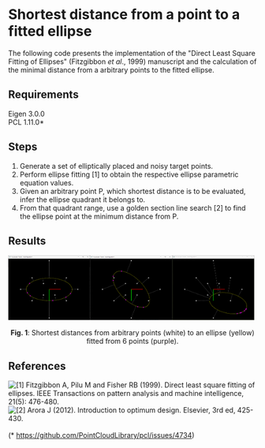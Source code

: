 # Shortest distance from a point to a fitted ellipse

The following code presents the implementation of the "Direct Least Square Fitting of Ellipses" (Fitzgibbon *et al*., 1999) manuscript and the calculation of the minimal distance from a arbitrary points to the fitted ellipse.

## Requirements
Eigen 3.0.0\
PCL 1.11.0*

## Steps
1. Generate a set of elliptically placed and noisy target points.
2. Perform ellipse fitting \[1\] to obtain the respective ellipse parametric equation values.
3. Given an arbitrary point P, which shortest distance is to be evaluated, infer the ellipse quadrant it belongs to.
4. From that quadrant range, use a golden section line search \[2\] to find the ellipse point at the minimum distance from P.

## Results
<img src="doc/ellipse0.PNG" width="33%"><img src="doc/ellipse1.PNG" width="33%"><img src="doc/ellipse2.PNG" width="33%">
<p align="center"><b>Fig. 1</b>: Shortest distances from arbitrary points (white) to an ellipse (yellow) fitted from 6 points (purple).</p>

## References
![\[1\] Fitzgibbon A, Pilu M and Fisher RB (1999). *Direct least square fitting of ellipses*. IEEE Transactions on pattern analysis and machine intelligence, 21(5): 476-480.](https://ieeexplore.ieee.org/document/765658)\
![\[2\] Arora J (2012). *Introduction to optimum design*. Elsevier, 3rd ed, 425-430.](https://www.sciencedirect.com/book/9780123813756/introduction-to-optimum-design)\
\
(* https://github.com/PointCloudLibrary/pcl/issues/4734)